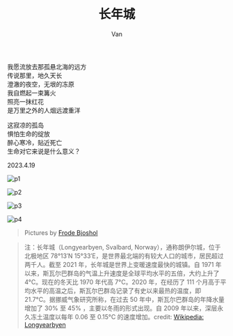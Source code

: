 ﻿---
layout: post
title: 长年城
author: Van
category: poem
---

我愿流放去那孤悬北海的远方  
传说那里，地久天长  
澄澈的夜空，无垠的冻原  
我自燃起一束篝火  
照亮一抹红花  
是万里之外的人烟远渡重洋  
  
这寂凉的孤岛  
惧怕生命的绽放  
醉心寒冷，贴近死亡  
生命对它来说是什么意义？  
   
2023.4.19   
  
![p1](/assets/longyearbyen/1.jpg)
  
![p2](/assets/longyearbyen/2.jpg)
  
![p3](/assets/longyearbyen/3.jpg)
  
![p4](/assets/longyearbyen/4.jpg)
  
>Pictures by [Frode Bjoshol](https://www.flickr.com/people/23391210@N06)
  
>注：长年城（Longyearbyen, Svalbard, Norway），通称朗伊尔城，位于北极地区 78°13′N  15°33′E，是世界最北端的有较大人口的城市，居民超过两千人。截至 2021 年，长年城是世界上变暖速度最快的城镇。自 1971 年以来，斯瓦尔巴群岛的气温上升速度是全球平均水平的五倍，大约上升了4°C。现在的冬天比 1970 年代高 7°C。2020 年，在经历了 111 个月高于平均水平的高温之后，斯瓦尔巴群岛记录了有史以来最热的温度，即 21.7°C。据挪威气象研究所称，在过去 50 年中，斯瓦尔巴群岛的年降水量增加了 30% 至 45% ，主要以冬雨的形式出现。自 2009 年以来，深层永久冻土温度以每年 0.06 至 0.15°C 的速度增加。credit: [Wikipedia: Longyearbyen](https://en.wikipedia.org/wiki/Longyearbyen) 
